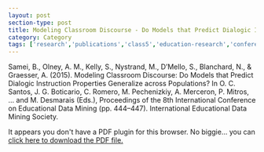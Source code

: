 ```yaml
---
layout: post
section-type: post
title: Modeling Classroom Discourse - Do Models that Predict Dialogic Instruction Properties Generalize across Populations?
category: Category
tags: ['research','publications','class5','education-research','conference-short','discourse']
---
```

Samei, B., Olney, A. M., Kelly, S., Nystrand, M., D’Mello, S., Blanchard, N., & Graesser, A. (2015). Modeling Classroom Discourse: Do Models that Predict Dialogic Instruction Properties Generalize across Populations? In O. C. Santos, J. G. Boticario, C. Romero, M. Pechenizkiy, A. Merceron, P. Mitros, …  and M. Desmarais (Eds.), Proceedings of the 8th International Conference on Educational Data Mining (pp. 444–447). International Educational Data Mining Society.

<object data="https://umdrive.memphis.edu/aolney/public/publications/short444-447.pdf" type="application/pdf" width="100%" height="600px">
 
  <p>It appears you don't have a PDF plugin for this browser.
  No biggie... you can <a href="https://umdrive.memphis.edu/aolney/public/publications/short444-447.pdf">click here to
  download the PDF file.</a></p>
  
</object>
